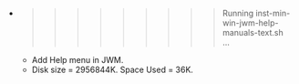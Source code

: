 * >>>>>>>>> Running inst-min-win-jwm-help-manuals-text.sh ...
  * Add Help menu in JWM.
  * Disk size = 2956844K. Space Used = 36K.
